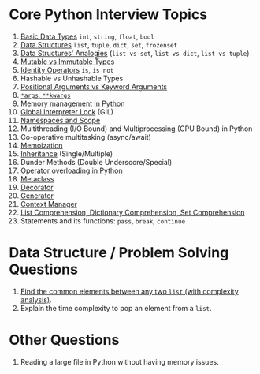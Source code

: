 # Core Python Interview Topics


1. [Basic Data Types](https://github.com/dxillar/python-interview-prep/blob/main/docs/basic-data-types.md) `int`, `string`, `float`, `bool`
1. [Data Structures](https://github.com/dxillar/python-interview-prep/blob/main/docs/inbuilt-data-structures.md) `list`, `tuple`, `dict`, `set`, `frozenset`
1. [Data Structures' Analogies](https://github.com/dxillar/python-interview-prep/blob/main/docs/data-structures-analogies.md) (`list vs set`, `list vs dict`, `list vs tuple`)
1. [Mutable vs Immutable Types](https://github.com/dxillar/python-interview-prep/blob/main/docs/mutable-vs-immutable-types.md)
1. [Identity Operators](https://github.com/dxillar/python-interview-prep/blob/main/docs/identity-operators.md) `is`, `is not`
1. Hashable vs Unhashable Types
1. [Positional Arguments vs Keyword Arguments](https://github.com/dxillar/python-interview-prep/blob/main/docs/positional-keyword-arguments.md)
1. [`*args`, `**kwargs`](https://github.com/dxillar/python-interview-prep/blob/main/docs/args-kwargs.md)
1. [Memory management in Python](https://github.com/dxillar/python-interview-prep/blob/main/docs/memory-management-in-python.md)
1. [Global Interpreter Lock](https://github.com/dxillar/python-interview-prep/blob/main/docs/gil.md) (GIL)
1. [Namespaces and Scope](https://github.com/dxillar/python-interview-prep/blob/main/docs/namespaces-and-scope.md)
1. Multithreading (I/O Bound) and Multiprocessing (CPU Bound) in Python
1. Co-operative multitasking (async/await)
1. [Memoization](https://github.com/dxillar/python-interview-prep/blob/main/docs/memoization.md)
1. [Inheritance](https://github.com/dxillar/python-interview-prep/blob/main/docs/inheritance.md) (Single/Multiple)
1. Dunder Methods (Double Underscore/Special)
1. [Operator overloading in Python](https://github.com/dxillar/python-interview-prep/blob/main/docs/operator-overloading-in-python.md)
1. [Metaclass](https://github.com/dxillar/python-interview-prep/blob/main/docs/metaclass.md)
1. [Decorator](https://github.com/dxillar/python-interview-prep/blob/main/docs/decorator.md)
1. [Generator](https://github.com/dxillar/python-interview-prep/blob/main/docs/generator.md)
1. [Context Manager](https://github.com/dxillar/python-interview-prep/blob/main/docs/context-manager.md)
1. [List Comprehension, Dictionary Comprehension, Set Comprehension](https://github.com/dxillar/python-interview-prep/blob/main/docs/comprehensions.md)
1. Statements and its functions: `pass`, `break`, `continue`



# Data Structure / Problem Solving Questions
1. [Find the common elements between any two `list` (with complexity analysis)](https://github.com/dxillar/python-interview-prep/blob/main/data-strucuture/common-elements-between-list.md).
1. Explain the time complexity to pop an element from a `list`.


# Other Questions
1. Reading a large file in Python without having memory issues.
